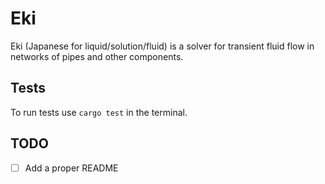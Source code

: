 # Eki
Eki (Japanese for liquid/solution/fluid) is a solver for transient fluid flow in networks of pipes 
and other components. 

## Tests
To run tests use `cargo test` in the terminal.

## TODO

- [ ] Add a proper README
